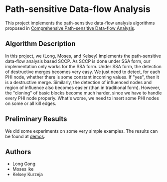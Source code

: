 # Path-sensitive Data-flow Analysis

This project implements the path-sensitive data-flow analysis algorithms proposed in [Comprehensive Path-sensitive Data-flow Analysis](https://dl.acm.org/citation.cfm?id=1356066).

## Algorithm Description

In this project, we (Long, Moses, and Kelsey) implements the path-sensitive data-flow analysis based SCCP. As SCCP is done under SSA form, our implementation only works for the SSA form. Under SSA form, the detection of destructive merges becomes very easy. We just need to detect, for each PHI node, whether there is some constant incoming values. If "yes", then it is a destructive merge. Similarly, the detection of influenced nodes and region of influence also becomes easier (than in traditional form). However, the "cloning" of basic blocks become much harder, since we have to handle every PHI node properly. What's worse, we need to insert some PHI nodes on some or all kill edges.

## Preliminary Results

We did some experiments on some very simple examples. The results can be found at [demos](./demos/README.md).


## Authors

+ Long Gong
+ Moses Ike
+ Kelsey Kurzeja



